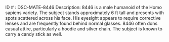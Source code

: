 ID # : DSC-MATE-8446
Description: 8446 is a male humanoid of the Homo sapiens variety. The subject stands approximately 6 ft tall and presents with spots scattered across his face. His eyesight appears to require corrective lenses and are frequently found behind normal glasses. 8446 often dons casual attire, particularly a hoodie and silver chain. The subject is known to carry a candy stick as well.